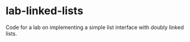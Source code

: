 lab-linked-lists
================

Code for a lab on implementing a simple list interface with doubly
linked lists.
